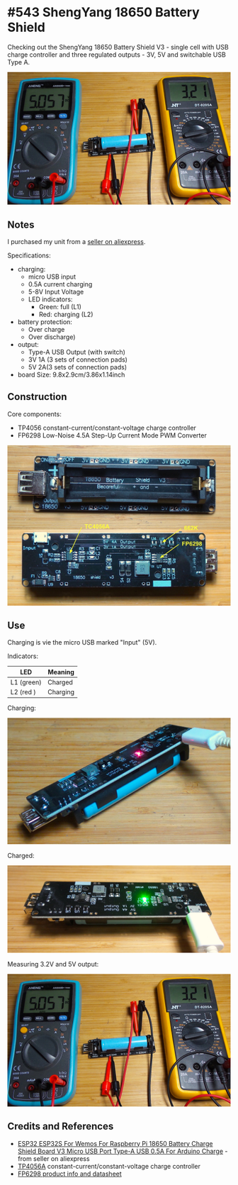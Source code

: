# #543 ShengYang 18650 Battery Shield

Checking out the ShengYang 18650 Battery Shield V3 - single cell with USB charge controller and three regulated outputs - 3V, 5V and switchable USB Type A.

![Build](./assets/ShengYang18650BatteryShield_build.jpg?raw=true)

## Notes

I purchased my unit from a [seller on aliexpress](https://www.aliexpress.com/item/32986331265.html).

Specifications:

* charging:
  - micro USB input
  - 0.5A current charging
  - 5-8V Input Voltage
  - LED indicators:
    - Green: full (L1)
    - Red: charging (L2)
* battery protection:
  - Over charge
  - Over discharge)
* output:
  - Type-A USB Output (with switch)
  - 3V 1A (3 sets of connection pads)
  - 5V 2A(3 sets of connection pads)
* board Size: 9.8x2.9cm/3.86x1.14inch

## Construction

Core components:

* TP4056 constant-current/constant-voltage charge controller
* FP6298 Low-Noise 4.5A Step-Up Current Mode PWM Converter

![module_construction](./assets/module_construction.jpg?raw=true)

## Use

Charging is vie the micro USB marked "Input" (5V).

Indicators:

| LED        | Meaning |
|------------|---------|
| L1 (green) | Charged |
| L2 (red )  | Charging |

Charging:

![charging](./assets/charging.jpg?raw=true)

Charged:

![charged](./assets/charged.jpg?raw=true)

Measuring 3.2V and 5V output:

![ShengYang18650BatteryShield_build](./assets/ShengYang18650BatteryShield_build.jpg?raw=true)

## Credits and References

* [ESP32 ESP32S For Wemos For Raspberry Pi 18650 Battery Charge Shield Board V3 Micro USB Port Type-A USB 0.5A For Arduino Charge](https://www.aliexpress.com/item/32986331265.html) - from seller on aliexpress
* [TP4056A](http://www.tpwic.com/index.php?m=content&c=index&a=show&catid=173&id=52) constant-current/constant-voltage charge controller
* [FP6298 product info and datasheet](http://www.feeling-tech.com.tw/km-master/front/bin/ptdetail.phtml?Part=PA-30)
